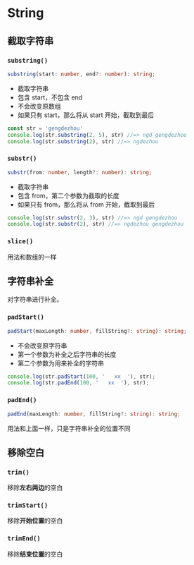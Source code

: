 # String

## 截取字符串

### `substring()`
```typescript
substring(start: number, end?: number): string;
```
* 截取字符串
* 包含 start，不包含 end
* 不会改变原数组
* 如果只有 start，那么将从 start 开始，截取到最后
```js
const str = 'gengdezhou'
console.log(str.substring(2, 5), str) //=> ngd gengdezhou 
console.log(str.substring(2), str) //=> ngdezhou
```


### `substr()`
```typescript
substr(from: number, length?: number): string;
```
* 截取字符串
* 包含 from，第二个参数为截取的长度
* 如果只有 from，那么将从 from 开始，截取到最后

```js
console.log(str.substr(2, 3), str) //=> ngd gengdezhou
console.log(str.substr(2), str) //=> ngdezhou gengdezhou
```


### `slice()`
用法和数组的一样



## 字符串补全
对字符串进行补全。

### `padStart()`
```typescript
padStart(maxLength: number, fillString?: string): string;
```
* 不会改变原字符串
* 第一个参数为补全之后字符串的长度
* 第二个参数为用来补全的字符串

```js
console.log(str.padStart(100, '   xx  '), str);
console.log(str.padEnd(100, '   xx  '), str);
```


### `padEnd()`
```typescript
padEnd(maxLength: number, fillString?: string): string;
```

用法和上面一样，只是字符串补全的位置不同



## 移除空白
### `trim()`
移除**左右两边**的空白

### `trimStart()`
移除**开始位置**的空白

### `trimEnd()`
移除**结束位置**的空白